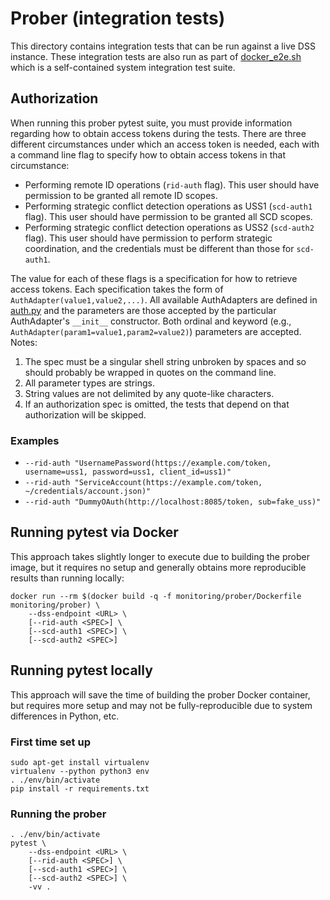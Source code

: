 # Prober (integration tests)

This directory contains integration tests that can be run against a live DSS
instance.  These integration tests are also run as part of
[docker_e2e.sh](../../test/docker_e2e.sh) which is a self-contained system
integration test suite.

## Authorization
When running this prober pytest suite, you must provide information regarding
how to obtain access tokens during the tests.  There are three different
circumstances under which an access token is needed, each with a command line
flag to specify how to obtain access tokens in that circumstance:

* Performing remote ID operations (`rid-auth` flag).  This user should have
  permission to be granted all remote ID scopes.
* Performing strategic conflict detection operations as USS1 (`scd-auth1`
  flag).  This user should have permission to be granted all SCD scopes.
* Performing strategic conflict detection operations as USS2 (`scd-auth2`
  flag).  This user should have permission to perform strategic coordination,
  and the credentials must be different than those for `scd-auth1`.

The value for each of these flags is a specification for how to retrieve access
tokens.  Each specification takes the form of `AuthAdapter(value1,value2,...)`.
All available AuthAdapters are defined in [auth.py](auth.py) and the parameters
are those accepted by the particular AuthAdapter's `__init__` constructor.  Both
ordinal and keyword (e.g., `AuthAdapter(param1=value1,param2=value2)`)
parameters are accepted.  Notes:
1. The spec must be a singular shell string unbroken by spaces and so should
   probably be wrapped in quotes on the command line.
1. All parameter types are strings.
1. String values are not delimited by any quote-like characters.
1. If an authorization spec is omitted, the tests that depend on that
   authorization will be skipped. 

### Examples

* `--rid-auth "UsernamePassword(https://example.com/token, username=uss1,
   password=uss1, client_id=uss1)"`
* `--rid-auth "ServiceAccount(https://example.com/token,
   ~/credentials/account.json)"`
* `--rid-auth "DummyOAuth(http://localhost:8085/token, sub=fake_uss)"`

## Running pytest via Docker
This approach takes slightly longer to execute due to building the prober image,
but it requires no setup and generally obtains more reproducible results than
running locally:

```shell
docker run --rm $(docker build -q -f monitoring/prober/Dockerfile monitoring/prober) \
    --dss-endpoint <URL> \
    [--rid-auth <SPEC>] \
    [--scd-auth1 <SPEC>] \
    [--scd-auth2 <SPEC>]
```

## Running pytest locally
This approach will save the time of building the prober Docker container, but
requires more setup and may not be fully-reproducible due to system differences
in Python, etc.

### First time set up
```shell
sudo apt-get install virtualenv
virtualenv --python python3 env
. ./env/bin/activate
pip install -r requirements.txt
```

### Running the prober
```shell
. ./env/bin/activate
pytest \
    --dss-endpoint <URL> \
    [--rid-auth <SPEC>] \
    [--scd-auth1 <SPEC>] \
    [--scd-auth2 <SPEC>] \
    -vv .
```
